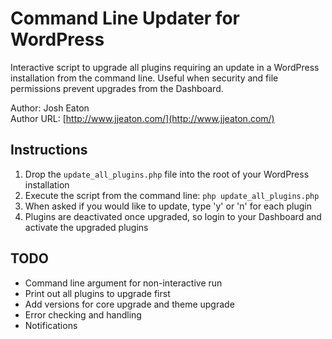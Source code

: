 ﻿Command Line Updater for WordPress
=============

Interactive script to upgrade all plugins requiring an update in a 
WordPress installation from the command line. Useful when security and 
file permissions prevent upgrades from the Dashboard.

Author: Josh Eaton  
Author URL: [http://www.jjeaton.com/](http://www.jjeaton.com/)

Instructions
-------
1. Drop the `update_all_plugins.php` file into the root of your WordPress installation
2. Execute the script from the command line: `php update_all_plugins.php`
3. When asked if you would like to update, type 'y' or 'n' for each plugin
4. Plugins are deactivated once upgraded, so login to your Dashboard and activate the upgraded plugins

TODO
-------
* Command line argument for non-interactive run
* Print out all plugins to upgrade first
* Add versions for core upgrade and theme upgrade
* Error checking and handling
* Notifications
